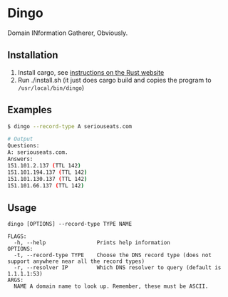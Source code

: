 # Dingo

Domain INformation Gatherer, Obviously.

## Installation

1. Install cargo, see [instructions on the Rust website](https://doc.rust-lang.org/cargo/getting-started/installation.html)
2. Run ./install.sh (it just does cargo build and copies the program to `/usr/local/bin/dingo`)

## Examples
```sh
$ dingo --record-type A seriouseats.com

# Output
Questions:
A: seriouseats.com.
Answers:
151.101.2.137 (TTL 142)
151.101.194.137 (TTL 142)
151.101.130.137 (TTL 142)
151.101.66.137 (TTL 142)
```

## Usage
```
dingo [OPTIONS] --record-type TYPE NAME

FLAGS:
  -h, --help                Prints help information
OPTIONS:
  -t, --record-type TYPE    Choose the DNS record type (does not support anywhere near all the record types)
  -r, --resolver IP         Which DNS resolver to query (default is 1.1.1.1:53)
ARGS:
  NAME A domain name to look up. Remember, these must be ASCII.
```

